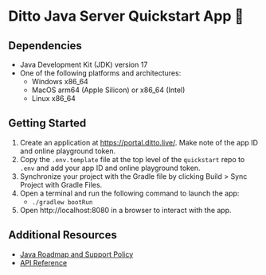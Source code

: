# Ditto Java Server Quickstart App 🚀

## Dependencies

- Java Development Kit (JDK) version 17
- One of the following platforms and architectures:
  - Windows x86_64
  - MacOS arm64 (Apple Silicon) or x86_64 (Intel)
  - Linux x86_64


## Getting Started

1. Create an application at <https://portal.ditto.live/>.  Make note of the app ID and online playground token.
2. Copy the `.env.template` file at the top level of the `quickstart` repo to `.env` and add your app ID and online playground token.
3. Synchronize your project with the Gradle file by clicking Build > Sync Project with Gradle Files.
4. Open a terminal and run the following command to launch the app:
   - `./gradlew bootRun`
5. Open http://localhost:8080 in a browser to interact with the app.

## Additional Resources

- [Java Roadmap and Support Policy](https://docs.ditto.live/sdk/latest/install-guides/java/roadmap)
- [API Reference](https://software.ditto.live/java/ditto-java/4.11.0-preview.1/api-reference/)

